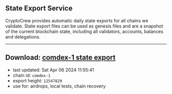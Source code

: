 ## State Export Service
CryptoCrew provides automatic daily state exports for all chains we validate. State export files can be used as genesis files and are a snapshot of the current blockchain state, including all validators, accounts, balances and delegations.

---
**Download: [comdex-1 state export](https://dl-eu2.ccvalidators.com/SERVICE/comdex/comdex-1_export_12547829.json)**
---

- last updated: Sat Apr 06 2024 11:55:41
- chain id: `comdex-1`
- export height: `12547829`
- use for: airdrops, local tests, chain recovery
